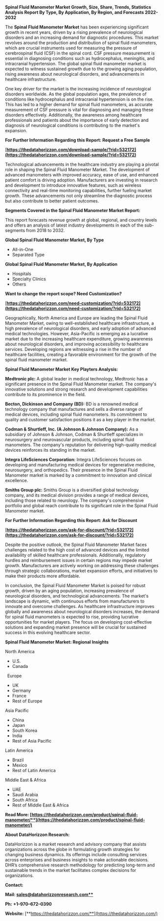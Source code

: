 ﻿**Spinal Fluid Manometer Market Growth, Size, Share, Trends, Statistics Analysis Report By Type, By Application, By Region, and Forecasts 2022-2032**


The **Spinal Fluid Manometer Market** has been experiencing significant growth in recent years, driven by a rising prevalence of neurological disorders and an increasing demand for diagnostic procedures. This market revolves around the production and distribution of spinal fluid manometers, which are crucial instruments used for measuring the pressure of cerebrospinal fluid (CSF) in the spinal cord. CSF pressure measurement is essential in diagnosing conditions such as hydrocephalus, meningitis, and intracranial hypertension. The global spinal fluid manometer market is expected to witness sustained growth due to the growing aging population, rising awareness about neurological disorders, and advancements in healthcare infrastructure.

One key driver for the market is the increasing incidence of neurological disorders worldwide. As the global population ages, the prevalence of conditions like hydrocephalus and intracranial hypertension is on the rise. This has led to a higher demand for spinal fluid manometers, as accurate measurement of CSF pressure is vital for diagnosing and managing these disorders effectively. Additionally, the awareness among healthcare professionals and patients about the importance of early detection and diagnosis of neurological conditions is contributing to the market's expansion. 

**For Further Information Regarding this Report: Request a Free Sample**	

[**https://thedatahorizzon.com/download-sample/?rid=532172](https://thedatahorizzon.com/download-sample/?rid=532172)** 

Technological advancements in the healthcare industry are playing a pivotal role in shaping the Spinal Fluid Manometer Market. The development of advanced manometers with improved accuracy, ease of use, and enhanced patient comfort is driving adoption. Manufacturers are investing in research and development to introduce innovative features, such as wireless connectivity and real-time monitoring capabilities, further fueling market growth. These advancements not only streamline the diagnostic process but also contribute to better patient outcomes.

**Segments Covered in the Spinal Fluid Manometer Market Report:**

This report forecasts revenue growth at global, regional, and country levels and offers an analysis of latest industry developments in each of the sub-segments from 2018 to 2032.

**Global Spinal Fluid Manometer Market, By Type**

- All-in-One
- Separated Type

**Global Spinal Fluid Manometer Market, By Application**

- Hospitals
- Specialty Clinics
- Others

**Want to change the report scope? Need Customization?**

[**https://thedatahorizzon.com/need-customization/?rid=532172](https://thedatahorizzon.com/need-customization/?rid=532172)** 

Geographically, North America and Europe are leading the Spinal Fluid Manometer Market, owing to well-established healthcare infrastructure, a high prevalence of neurological disorders, and early adoption of advanced medical technologies. However, Asia-Pacific is emerging as a lucrative market due to the increasing healthcare expenditure, growing awareness about neurological disorders, and improving accessibility to healthcare services. Developing regions are witnessing a rise in the number of healthcare facilities, creating a favorable environment for the growth of the spinal fluid manometer market. 

**Spinal Fluid Manometer Market Key Playters Analysis:** 

**Medtronic plc:** A global leader in medical technology, Medtronic has a significant presence in the Spinal Fluid Manometer market. The company's innovative solutions and strong research and development capabilities contribute to its prominence in the field.

**Becton, Dickinson and Company (BD):** BD is a renowned medical technology company that manufactures and sells a diverse range of medical devices, including spinal fluid manometers. Its commitment to quality and customer satisfaction positions it as a key player in the market.

**Codman & Shurtleff, Inc. (A Johnson & Johnson Company):** As a subsidiary of Johnson & Johnson, Codman & Shurtleff specializes in neurosurgery and neurovascular products, including spinal fluid manometers. The company's reputation for delivering high-quality medical devices reinforces its standing in the market.

**Integra LifeSciences Corporation:** Integra LifeSciences focuses on developing and manufacturing medical devices for regenerative medicine, neurosurgery, and orthopedics. Their presence in the Spinal Fluid Manometer market is marked by a commitment to innovation and clinical excellence.

**Smiths Group plc:** Smiths Group is a diversified global technology company, and its medical division provides a range of medical devices, including those related to neurology. The company's comprehensive portfolio and global reach contribute to its significant role in the Spinal Fluid Manometer market.

**For Further Information Regarding this Report: Ask for Discount**	

[**https://thedatahorizzon.com/ask-for-discount/?rid=532172](https://thedatahorizzon.com/ask-for-discount/?rid=532172)** 

Despite the positive outlook, the Spinal Fluid Manometer Market faces challenges related to the high cost of advanced devices and the limited availability of skilled healthcare professionals. Additionally, regulatory hurdles and reimbursement issues in certain regions may impede market growth. Manufacturers are actively working on addressing these challenges through strategic collaborations, market expansion efforts, and initiatives to make their products more affordable.

In conclusion, the Spinal Fluid Manometer Market is poised for robust growth, driven by an aging population, increasing prevalence of neurological disorders, and technological advancements. The market's landscape is dynamic, with continuous efforts from manufacturers to innovate and overcome challenges. As healthcare infrastructure improves globally and awareness about neurological disorders increases, the demand for spinal fluid manometers is expected to rise, providing lucrative opportunities for market players. The focus on developing cost-effective solutions and expanding market presence will be crucial for sustained success in this evolving healthcare sector.

**Spinal Fluid Manometer Market: Regional Insights**

North America

- U.S.
- Canada

` `Europe

- UK
- Germany
- France
- Rest of Europe

Asia Pacific

- China
- Japan
- South Korea
- India
- Rest of Asia Pacific

Latin America

- Brazil
- Mexico
- Rest of Latin America

Middle East & Africa

- UAE
- Saudi Arabia
- South Africa
- Rest of Middle East & Africa

**Read More: [https://thedatahorizzon.com/product/spinal-fluid-manometer/**](https://thedatahorizzon.com/product/spinal-fluid-manometer/)** 

**About DataHorizzon Research:**

DataHorizzon is a market research and advisory company that assists organizations across the globe in formulating growth strategies for changing business dynamics. Its offerings include consulting services across enterprises and business insights to make actionable decisions. DHR’s comprehensive research methodology for predicting long-term and sustainable trends in the market facilitates complex decisions for organizations.

**Contact:**

**Mail: [sales@datahorizzonresearch.com**](mailto:sales@datahorizzonresearch.com)**

**Ph:** **+1–970–672–0390**

**Website:** [**https://thedatahorizzon.com/**](https://thedatahorizzon.com/)

